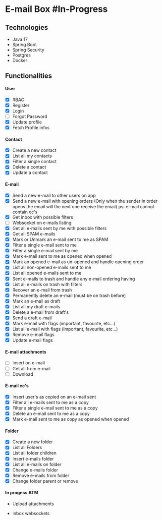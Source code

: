 # E-mail Box #In-Progress

## Technologies

- Java 17
- Spring Boot
- Spring Security
- Postgres
- Docker

## Functionalities

#### User

- [x] RBAC
- [x] Register
- [x] Login
- [ ] Forgot Password
- [x] Update profile
- [x] Fetch Profile infos

#### Contact

- [x] Create a new contact
- [x] List all my contacts
- [x] Filter a single contact
- [x] Delete a contact
- [x] Update a contact

#### E-mail

- [x] Send a new e-mail to other users on app
- [x] Send a new e-mail with opening orders (Only when the sender in order opens the email will the next one receive the
  email) ps: e-mail cannot contain cc's
- [x] Get inbox with possible filters
- [ ] Websocket on e-mails listing
- [x] Get all e-mails sent by me with possible filters
- [x] Get all SPAM e-mails
- [x] Mark or Unmark an e-mail sent to me as SPAM
- [x] Filter a single e-mail sent to me
- [x] Filter a single e-mail sent by me
- [x] Mark e-mail sent to me as opened when opened
- [x] Mark an opened e-mail as un-opened and handle opening order
- [x] List all non-opened e-mails sent to me
- [x] List all opened e-mails sent to me
- [x] Sent e-mails to trash and handle any e-mail ordering having
- [x] List all e-mails on trash with filters
- [x] Recover an e-mail from trash
- [x] Permanently delete an e-mail (must be on trash before)
- [x] Mark an e-mail as draft
- [x] List all my draft e-mails
- [x] Delete a e-mail from draft's
- [x] Send a draft e-mail
- [x] Mark e-mail with flags (important, favourite, etc...)
- [x] List all e-mail with flags (important, favourite, etc...)
- [x] Remove e-mail flags
- [x] Update e-mail flags

#### E-mail attachments

- [ ] Insert on e-mail
- [ ] Get all from e-mail
- [ ] Download

#### E-mail cc's

- [x] Insert user's as copied on an e-mail sent
- [x] Filter all e-mails sent to me as a copy
- [x] Filter a single e-mail sent to me as a copy
- [x] Delete an e-mail sent to me as a copy
- [x] Mark e-mail sent to me as copy as opened when opened

#### Folder

- [x] Create a new folder
- [x] List all Folders
- [x] List all folder children
- [x] Insert e-mails folder
- [x] List all e-mails on folder
- [x] Change e-mails folder
- [x] Remove e-mails from folder
- [x] Change folder parent or remove

#### In progess ATM

- Upload attachments

- Inbox websockets